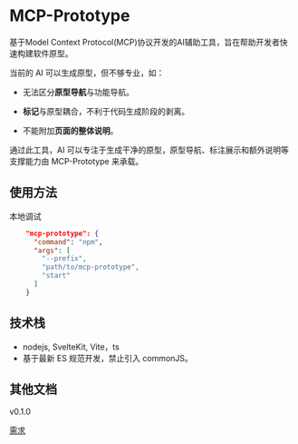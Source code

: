 # MCP-Prototype

基于Model Context Protocol(MCP)协议开发的AI辅助工具，旨在帮助开发者快速构建软件原型。

当前的 AI 可以生成原型，但不够专业，如：

- 无法区分**原型导航**与功能导航。

- **标记**与原型耦合，不利于代码生成阶段的剥离。

- 不能附加**页面的整体说明**。

通过此工具，AI 可以专注于生成干净的原型，原型导航、标注展示和额外说明等支撑能力由 MCP-Prototype 来承载。

## 使用方法

本地调试

```json
    "mcp-prototype": {
      "command": "npm",
      "args": [
        "--prefix",
        "path/to/mcp-prototype",
        "start"
      ]
    }
```

## 技术栈

- nodejs, SvelteKit, Vite，ts 
- 基于最新 ES 规范开发，禁止引入 commonJS。

## 其他文档

v0.1.0

[需求](doc/iterate/v0.1.0/index.md)
